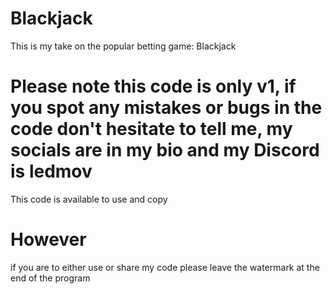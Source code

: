 # Blackjack
This is my take on the popular betting game:  Blackjack

# Please note this code is only v1, if you spot any mistakes or bugs in the code don't hesitate to tell me, my socials are in my bio and my Discord is ledmov

This code is available to use and copy
# However
if you are to either use or share my code please leave the watermark at the end of the program
